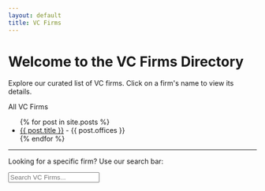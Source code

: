 ```yaml
---
layout: default
title: VC Firms
---
```


<h1>Welcome to the VC Firms Directory</h1>

<p>Explore our curated list of VC firms. Click on a firm's name to view its details.</p

<h2>All VC Firms</h2>
<ul>
  {% for post in site.posts %}
    <li><a href="{{ post.url }}">{{ post.title }}</a> - {{ post.offices }}</li>
  {% endfor %}
</ul>

<hr>
<p>Looking for a specific firm? Use our search bar:</p>
<input type="text" id="search" placeholder="Search VC Firms...">
<ul id="results"></ul>

<script src="https://cdn.jsdelivr.net/npm/fuse.js"></script>
<script>
<input type="text" id="search" placeholder="Search VC Firms...">
<ul id="results"></ul>
<script>
  fetch('/search.json')
    .then(response => response.json())
    .then(data => {  
  // Fetch and use JSON for search
  fetch('/search.json')
    .then(response => response.json())
    .then(data => {
      const fuse = new Fuse(data, { keys: ['title', 'offices', 'stages', 'markets'] });
      document.getElementById('search').addEventListener('input', (e) => {
        const results = fuse.search(e.target.value);
        const ul = document.getElementById('results');
        ul.innerHTML = results.map(result => `<li><a href="${result.item.url}">${result.item.title}</a></li>`).join('');
      });
    });
</script>

